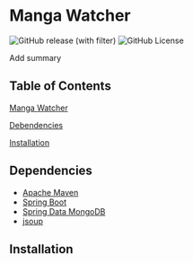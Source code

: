 # Manga Watcher

<!-- https://shields.io/badges -->

![GitHub release (with filter)](https://img.shields.io/github/v/release/tacticalminky/manga-watcher)
![GitHub License](https://img.shields.io/github/license/tacticalminky/manga-watcher)

Add summary

## Table of Contents

[Manga Watcher](#manga-watcher)

[Debendencies](#dependencies)

[Installation](#installation)

## Dependencies

* [Apache Maven](https://maven.apache.org)
* [Spring Boot](https://spring.io/projects/spring-boot)
* [Spring Data MongoDB](https://spring.io/projects/spring-data-mongodb)
* [jsoup](https://jsoup.org/)

## Installation
